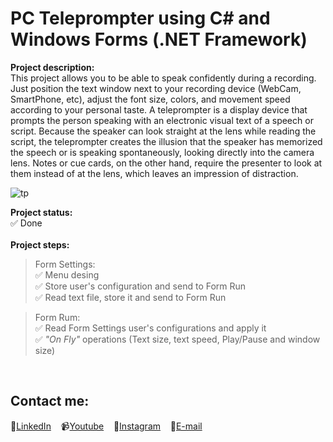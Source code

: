 # PC Teleprompter using C# and Windows Forms (.NET Framework)

**Project description:**<br>
This project allows you to be able to speak confidently during a recording. Just position the text window next to your recording device (WebCam, SmartPhone, etc), adjust the font size, colors, and movement speed according to your personal taste.
A teleprompter is a display device that prompts the person speaking with an electronic visual text of a speech or script. 
Because the speaker can look straight at the lens while reading the script, the teleprompter creates the illusion that the speaker has memorized the speech or is speaking spontaneously, looking directly into the camera lens. Notes or cue cards, on the other hand, require the presenter to look at them instead of at the lens, which leaves an impression of distraction.

![tp](https://user-images.githubusercontent.com/58537514/129623307-c2079b13-5414-4e72-8af8-c32cb81880e6.png)

**Project status:**<br>
✅ Done 
 &nbsp;<br><br> 
**Project steps:**<br>
> Form Settings: <br>
  ✅ Menu desing<br>
  ✅ Store user's configuration and send to Form Run<br>
  ✅ Read text file, store it and send to Form Run<br> 

> Form Rum: <br>
  ✅ Read Form Settings user's configurations and apply it<br>
  ✅ *"On Fly"* operations (Text size, text speed, Play/Pause and window size) <br>

 &nbsp;<br> 
## Contact me:
💼[LinkedIn](https://br.linkedin.com/in/rafaeldelpino)&nbsp;&nbsp;&nbsp;
📹[Youtube](https://www.youtube.com/delpitec)&nbsp;&nbsp;&nbsp;
📸[Instagram](https://www.instagram.com/delpitec_/)&nbsp;&nbsp;&nbsp;
📧[E-mail](delpitec@gmail.com)&nbsp;&nbsp;&nbsp;

